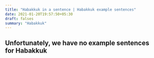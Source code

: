 ```yaml
---
title: "Habakkuk in a sentence | Habakkuk example sentences"
date: 2021-01-20T19:57:50+05:30
draft: falses
summary: "Habakkuk"
---
```

## Unfortunately, we have no example sentences for Habakkuk                 
